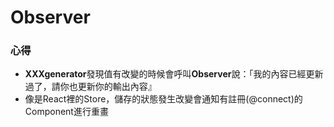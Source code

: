 # Observer

### 心得
- **XXXgenerator**發現值有改變的時候會呼叫**Observer**說：「我的內容已經更新過了，請你也更新你的輸出內容』
- 像是React裡的Store，儲存的狀態發生改變會通知有註冊(@connect)的Component進行重畫
